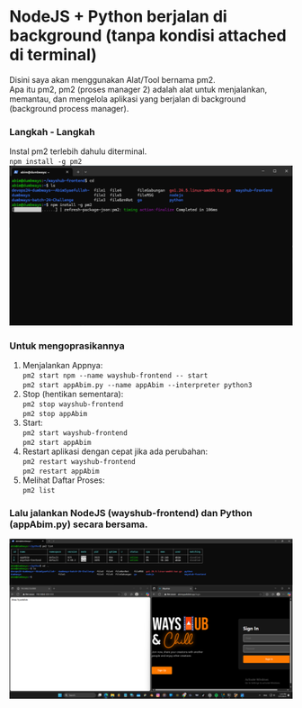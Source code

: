 # NodeJS + Python berjalan di background (tanpa kondisi attached di terminal)
Disini saya akan menggunakan Alat/Tool bernama pm2.  
Apa itu pm2, pm2 (proses manager 2) adalah alat untuk menjalankan, memantau, dan mengelola aplikasi yang berjalan di background (background process manager).  
### Langkah - Langkah
Instal pm2 terlebih dahulu diterminal.  
`npm install -g pm2`  
![Repo](scr/Foto-1-0.png)  
### Untuk mengoprasikannya
1. Menjalankan Appnya:  
`pm2 start npm --name wayshub-frontend -- start`  
`pm2 start appAbim.py --name appAbim --interpreter python3`
2. Stop (hentikan sementara):  
`pm2 stop wayshub-frontend`  
`pm2 stop appAbim`
3. Start:  
`pm2 start wayshub-frontend`  
`pm2 start appAbim`
4. Restart aplikasi dengan cepat jika ada perubahan:  
`pm2 restart wayshub-frontend`  
`pm2 restart appAbim`
5. Melihat Daftar Proses:  
`pm2 list`  



### Lalu jalankan NodeJS (wayshub-frontend) dan Python (appAbim.py) secara bersama.
![Repo](scr/Foto-1-1.png)  
